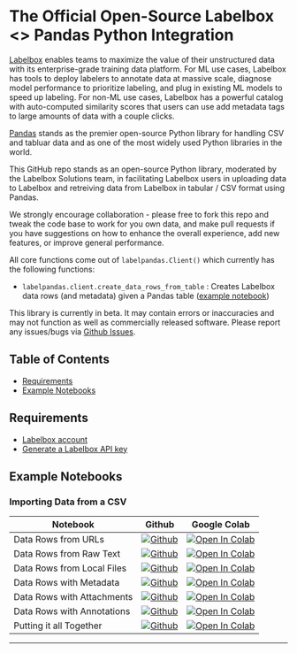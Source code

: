 # The Official Open-Source Labelbox <> Pandas Python Integration

[Labelbox](https://labelbox.com/) enables teams to maximize the value of their unstructured data with its enterprise-grade training data platform. For ML use cases, Labelbox has tools to deploy labelers to annotate data at massive scale, diagnose model performance to prioritize labeling, and plug in existing ML models to speed up labeling. For non-ML use cases, Labelbox has a powerful catalog with auto-computed similarity scores that users can use add metadata tags to large amounts of data with a couple clicks.

[Pandas](https://pandas.pydata.org/) stands as the premier open-source Python library for handling CSV and tabluar data and as one of the most widely used Python libraries in the world.

This GitHub repo stands as an open-source Python library, moderated by the Labelbox Solutions team, in facilitating Labelbox users in uploading data to Labelbox and retreiving data from Labelbox in tabular / CSV format using Pandas. 

We strongly encourage collaboration - please free to fork this repo and tweak the code base to work for you own data, and make pull requests if you have suggestions on how to enhance the overall experience, add new features, or improve general performance. 

All core functions come out of `labelpandas.Client()` which currently has the following functions:

- `labelpandas.client.create_data_rows_from_table` :   Creates Labelbox data rows (and metadata) given a Pandas table ([example notebook](https://github.com/Labelbox/labelpandas/blob/main/notebooks/create_data_rows_example.ipynb))

This library is currently in beta. It may contain errors or inaccuracies and may not function as well as commercially released software. Please report any issues/bugs via [Github Issues](https://github.com/Labelbox/labelpandas/issues).


## Table of Contents

* [Requirements](#requirements)
* [Example Notebooks](#example-notebooks)

## Requirements

* [Labelbox account](http://app.labelbox.com/)
* [Generate a Labelbox API key](https://labelbox.com/docs/api/getting-started#create_api_key)

## Example Notebooks

### Importing Data from a CSV

|            Notebook            |  Github  |    Google Colab   |
| ------------------------------ | -------- | ----------------- |
| Data Rows from URLs            | [![Github](https://img.shields.io/badge/GitHub-100000?logo=github&logoColor=white)](notebooks/urls.ipynb)  | [![Open In Colab](https://colab.research.google.com/assets/colab-badge.svg)](https://colab.research.google.com/drive/1bxaWWPYGZnvGfFbHyYAX-pgn6kVMHP7q) |
| Data Rows from Raw Text        | [![Github](https://img.shields.io/badge/GitHub-100000?logo=github&logoColor=white)](notebooks/raw-text.ipynb)  | [![Open In Colab](https://colab.research.google.com/assets/colab-badge.svg)](https://colab.research.google.com/drive/1Xg-kn6BaYRLl-F4bMJVVopLmgEyQRTTk) |
| Data Rows from Local Files     | [![Github](https://img.shields.io/badge/GitHub-100000?logo=github&logoColor=white)](notebooks/local-files.ipynb)  | [![Open In Colab](https://colab.research.google.com/assets/colab-badge.svg)](https://colab.research.google.com/drive/1Xg-kn6BaYRLl-F4bMJVVopLmgEyQRTTk) |
| Data Rows with Metadata        | [![Github](https://img.shields.io/badge/GitHub-100000?logo=github&logoColor=white)](notebooks/metadata.ipynb)  | [![Open In Colab](https://colab.research.google.com/assets/colab-badge.svg)](https://colab.research.google.com/drive/1Xg-kn6BaYRLl-F4bMJVVopLmgEyQRTTk) |
| Data Rows with Attachments     | [![Github](https://img.shields.io/badge/GitHub-100000?logo=github&logoColor=white)](notebooks/attachments.ipynb)  | [![Open In Colab](https://colab.research.google.com/assets/colab-badge.svg)](https://colab.research.google.com/drive/1JuT867kb7ZwbaYYJYSRVQYf58-0GjSzf) |
| Data Rows with Annotations     | [![Github](https://img.shields.io/badge/GitHub-100000?logo=github&logoColor=white)](notebooks/annotations.ipynb)  | [![Open In Colab](https://colab.research.google.com/assets/colab-badge.svg)](https://colab.research.google.com/drive/1Xg-kn6BaYRLl-F4bMJVVopLmgEyQRTTk) |
| Putting it all Together        | [![Github](https://img.shields.io/badge/GitHub-100000?logo=github&logoColor=white)](notebooks/full-import.ipynb)  | [![Open In Colab](https://colab.research.google.com/assets/colab-badge.svg)](https://colab.research.google.com/drive/1Xg-kn6BaYRLl-F4bMJVVopLmgEyQRTTk) |
------
